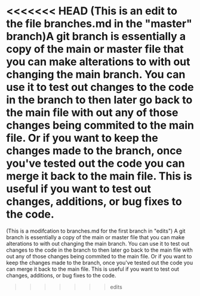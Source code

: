 <<<<<<< HEAD
(This is an edit to the file branches.md in the "master" branch)A git branch is essentially a copy of the main or master file that you can make alterations to with out changing the main branch. You can use it to test out changes to the code in the branch to then later go back to the main file with out any of those changes being commited to the main file. Or if you want to keep the changes made to the branch, once you've tested out the code you can merge it back to the main file. This is useful if you want to test out changes, additions, or bug fixes to the code.
=======
(This is a modifcation to branches.md for the first branch in "edits") A git branch is essentially a copy of the main or master file that you can make alterations to with out changing the main branch. You can use it to test out changes to the code in the branch to then later go back to the main file with out any of those changes being commited to the main file. Or if you want to keep the changes made to the branch, once you've tested out the code you can merge it back to the main file. This is useful if you want to test out changes, additions, or bug fixes to the code.
>>>>>>> edits
